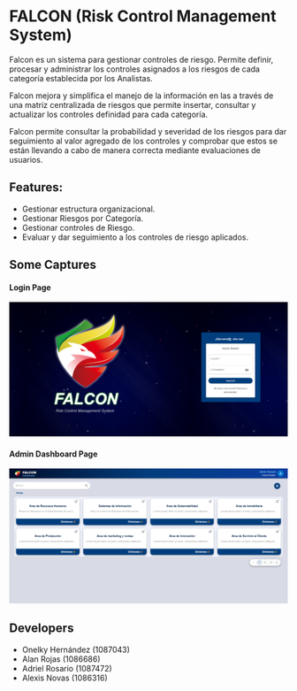 # FALCON (Risk Control Management System)

Falcon es un sistema para gestionar controles de riesgo. Permite definir, procesar y administrar los controles asignados a los riesgos de cada categoría establecida por los Analistas.

Falcon mejora y simplifica el manejo de la información en las a través de una matriz centralizada de riesgos que permite insertar, consultar y actualizar los controles definidad para cada categoría. 

Falcon permite consultar la probabilidad y severidad de los riesgos para dar seguimiento al valor agregado de los controles y comprobar que estos se están llevando a cabo de manera correcta mediante evaluaciones de usuarios.


## Features:
- Gestionar estructura organizacional.
- Gestionar Riesgos por Categoría.
- Gestionar controles de Riesgo.
- Evaluar y dar seguimiento a los controles de riesgo aplicados.

## Some Captures
#### Login Page
![falconApp1](\screenshots\falconScreenshot1.png)

#### Admin Dashboard Page
![falconApp1](\screenshots\falconScreenshot2.png)


## Developers
- Onelky Hernández (1087043)
- Alan Rojas (1086686)
- Adriel Rosario (1087472)
- Alexis Novas (1086316)


